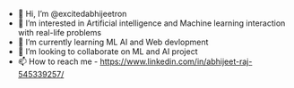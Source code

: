 - 👋 Hi, I’m @excitedabhijeetron
- 👀 I’m interested in Artificial intelligence and Machine learning interaction with real-life problems
- 🌱 I’m currently learning ML AI and Web devlopment
- 💞️ I’m looking to collaborate on ML and AI project
- 📫 How to reach me - https://www.linkedin.com/in/abhijeet-raj-545339257/

<!---
excitedabhijeetron/excitedabhijeetron is a ✨ special ✨ repository because its `README.md` (this file) appears on your GitHub profile.
You can click the Preview link to take a look at your changes.
--->

